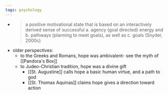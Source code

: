 ```yaml
---
tags: psychology
---
```


- > a positive motivational state that is based on an interactively derived sense of successful a. agency (goal directed) energy and b. pathways (planning to meet goals), as well as c. goals
  (Snyder, 2000c)
- older perspectives:
	- to the Greeks and Romans, hope was ambivalent- see the myth of [[Pandora's Box]]
	- to Judeo-Christian tradition, hope was a divine gift
		- [[St. Augustine]] calls hope a basic human virtue, and a path to god
		- [[St. Thomas Aquinas]] claims hope gives a direction toward action